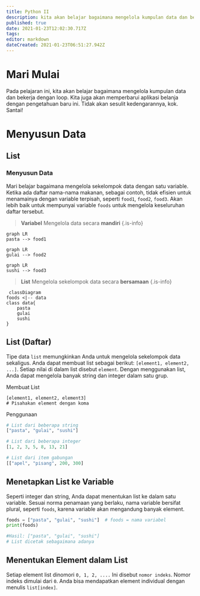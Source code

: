 ```yaml
---
title: Python II
description: kita akan belajar bagaimana mengelola kumpulan data dan bekerja dengan loop.
published: true
date: 2021-01-23T12:02:30.717Z
tags: 
editor: markdown
dateCreated: 2021-01-23T06:51:27.942Z
---
```


# Mari Mulai
Pada pelajaran ini, kita akan belajar bagaimana mengelola kumpulan data dan bekerja dengan loop.
Kita juga akan memperbarui aplikasi belanja dengan pengetahuan baru ini.
Tidak akan sesulit kedengarannya, kok. Santai!
# Menyusun Data
## List
### Menyusun Data
Mari belajar bagaimana mengelola sekelompok data dengan satu variable. Ketika ada daftar nama-nama makanan, sebagai contoh, tidak efisien untuk menamainya dengan variable terpisah, seperti `food1`, `food2`, `food3`. Akan lebih baik untuk mempunyai variable `foods` untuk mengelola keseluruhan daftar tersebut.
> **Variabel** Mengelola data secara **mandiri**
{.is-info}
```mermaid
graph LR
pasta --> food1
```
```mermaid
graph LR
gulai --> food2
```
```mermaid
graph LR
sushi --> food3
```
> **List** Mengelola sekelompok data secara **bersamaan**
{.is-info}
```mermaid
 classDiagram
foods <|-- data
class data{
    pasta
    gulai
    sushi
}
```
## List (Daftar)
Tipe data `list` memungkinkan Anda untuk mengelola sekelompok data sekaligus. Anda dapat membuat list sebagai berikut: `[element1, element2, ...]`. Setiap nilai di dalam list disebut `element`.
Dengan menggunakan list, Anda dapat mengelola banyak string dan integer dalam satu grup.

Membuat List
```
[element1, element2, element3]
# Pisahakan element dengan koma
```
Penggunaan
```python
# List dari beberapa string
["pasta", "gulai", "sushi"]

# List dari beberapa integer
[1, 2, 3, 5, 8, 13, 21]

# List dari item gabungan
[["apel", "pisang", 200, 300]
```
## Menetapkan List ke Variable
Seperti integer dan string, Anda dapat menentukan list ke dalam satu variable. Sesuai norma penamaan yang berlaku, nama variable bersifat plural, seperti `foods`, karena variable akan mengandung banyak element.

```python
foods = ["pasta", "gulai", "sushi"]  # foods = nama variabel
print(foods)

#Hasil: ["pasta", "gulai", "sushi"]
# List dicetak sebagaimana adanya
```

## Menentukan Element dalam List
Setiap element list dinomori `0, 1, 2, ....`
Ini disebut `nomor indeks`. Nomor indeks dimulai dari `0`. Anda bisa mendapatkan element individual dengan menulis `list[index]`.
